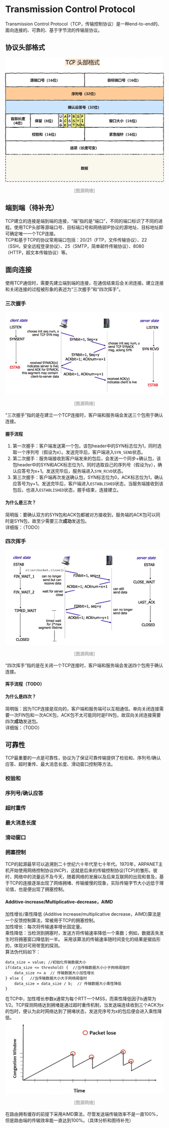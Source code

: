 # Transmission Control Protocol
Transmission Control Protocol（TCP，传输控制协议）是一种end-to-end的、面向连接的、可靠的、基于字节流的传输层协议。  
## 协议头部格式
![avatar](pic/TCP_header.jpg)  
<font color=gray><center>[图源网络]</center></font>  
## 端到端（待补充）
TCP建立的连接是端到端的连接，“端”指的是“端口”，不同的端口标识了不同的进程。使用TCP头部等源端口号、目标端口号和网络层IP协议的源地址、目标地址即可确定唯一一个TCP连接。  
TCP和基于TCP的协议常用端口包括：20/21（FTP，文件传输协议）、22（SSH，安全远程登录协议）、25（SMTP，简单邮件传输协议）、8080（HTTP，超文本传输协议）等。
## 面向连接
使用TCP通信时，需要先建立端到端的连接，在通信结束后会关闭连接。建立连接和关闭连接的过程被形象的表述为“三次握手”和“四次挥手”。  
### 三次握手
![avatar](pic/Connection_TCP.png)  
<font color=gray><center>[图源网络]</center></font>  
“三次握手”指的是在建立一个TCP连接时，客户端和服务端会发送三个包用于确认连接。  
#### 握手流程
1. 第一次握手：客户端发送第一个包，该包header中的SYN标志位为1，同时选取一个序列号（假设为x）。发送完毕后，客户端进入`SYN_SEND`状态。  
2. 第二次握手：服务端接收到客户端发来的包后，会发送一个同步+确认包，该包header中的SYN和ACK标志位为1，同时选取自己的序列号（假设为y），确认应答号为x+1。发送完毕后，服务端进入`SYN_RCVD`状态。  
3. 第三次握手：客户端再次发送确认包，SYN标志位为0，ACK标志位为1，确认应答号为y+1。发送完毕后，客户端进入`ESTABLISHED`状态，当服务端接收到该包后，也进入`ESTABLISHED`状态，握手结束，连接建立。  

#### 为什么是三次？
简明版：要确认双方的SYN包和ACK包都被对方接收到，服务端的ACK包可以同时是SYN包，故至少需要三次**成功**发送包。  
详细版：（TODO）  
### 四次挥手
![avatar](pic/Disconnection_TCP.png)  
<font color=gray><center>[图源网络]</center></font>    
“四次挥手”指的是在关闭一个TCP连接时，客户端和服务端会发送四个包用于确认连接。  
#### 挥手流程（TODO）
#### 为什么是四次？
简明版：因为TCP连接是双向的，客户端和服务端可以互相通信。单向关闭连接需要一次FIN包和一次ACK包，ACK包不太可能同时是FIN包，故双向关闭连接需要四次**成功**发送包。  
详细版：（TODO）  
## 可靠性
TCP最重要的一点是可靠性，协议为了保证可靠传输提供了检验和、序列号/确认应答、超时重传、最大消息长度、滑动窗口控制等方法。
### 校验和
### 序列号/确认应答
### 超时重传
### 最大消息长度
### 滑动窗口
### 拥塞控制
TCP的起源最早可以追溯到二十世纪六十年代至七十年代。1970年，ARPANET主机开始使用网络控制协议(NCP)，这就是后来的传输控制协议(TCP)的雏形。彼时，网络中的流量远不及今天，随着网络的发展以及后来互联网的出现和普及，基于TCP的连接逐渐出现了网络拥堵、传输缓慢的现象，实际传输字节大小远低于理论值，也是便出现了拥塞控制。
#### Additive-increase/Multiplicative-decrease，AIMD
加性增长/乘性降低 (Additive increase/multiplicative decrease，AIMD)算法是一个反馈控制算法，常被用于TCP的拥塞控制。  
加性增长：每次将传输速率增长固定量。  
乘性降低：当检测到拥塞时，发送方将传输速率降低一个乘数；例如，数据丢失发生时将拥塞窗口降低到一半。
采用该算法的传输速率随时间变化的结果是锯齿形的，体现对可用带宽的探测。  
算法伪代码如下：

```
data_size = value; //初始化传输数据大小
if(data_size <= threshold) {  //当传输数据大小小于网络阈值时
	data_size += a  // 传输数据大小加性增长
} else {   //当传输数据大小大于网络阈值时
	data_size = data_size / b;  // 传输数据大小乘性降低
}
```
在TCP中，加性增长参数a通常为每个RTT一个MSS，而乘性降低因子b通常为1/2。TCP探测网络达到拥堵是通过超时重传机制，当发送端连续收到三个ACK为x的包时，便认为此时网络达到了拥堵状态，发送完序号为x的包后便会进入乘性降低。
![avatar](pic/Single_Stream_AIMD.png)  
<font color=gray><center>[图源网络]</center></font>    
在路由拥有缓存的前提下采用AIMD算法，尽管发送端传输效率不是一直100%，但是路由端的传输效率能一直达到100%。（具体分析和图待补充）  
